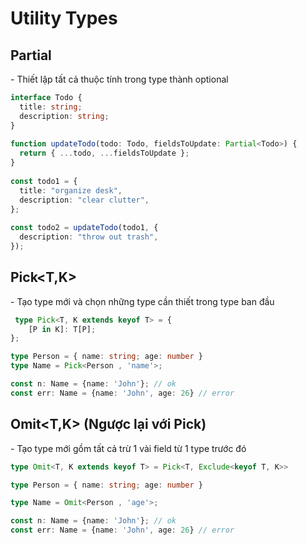 # Utility Types

## Partial<Type>
\- Thiết lập tất cả thuộc tính trong type thành optional

```ts
interface Todo {
  title: string;
  description: string;
}
 
function updateTodo(todo: Todo, fieldsToUpdate: Partial<Todo>) {
  return { ...todo, ...fieldsToUpdate };
}
 
const todo1 = {
  title: "organize desk",
  description: "clear clutter",
};
 
const todo2 = updateTodo(todo1, {
  description: "throw out trash",
});
```

## Pick<T,K>
\- Tạo type mới và chọn những type cần thiết trong type ban đầu
```ts
 type Pick<T, K extends keyof T> = {
    [P in K]: T[P];
};
```

```ts
type Person = { name: string; age: number }
type Name = Pick<Person , 'name'>;

const n: Name = {name: 'John'}; // ok
const err: Name = {name: 'John', age: 26} // error
```

## Omit<T,K> (Ngược lại với Pick)
\- Tạo type mới gồm tất cả trừ 1 vài field từ 1 type trước đó

```ts
type Omit<T, K extends keyof T> = Pick<T, Exclude<keyof T, K>>
```

```ts
type Person = { name: string; age: number }

type Name = Omit<Person , 'age'>;

const n: Name = {name: 'John'}; // ok
const err: Name = {name: 'John', age: 26} // error
```